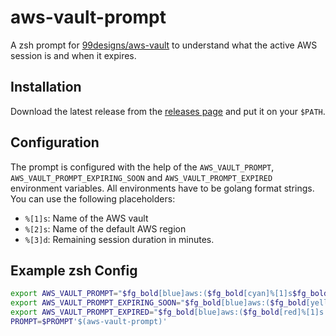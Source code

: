 # aws-vault-prompt

A zsh prompt for [99designs/aws-vault](https://github.com/99designs/aws-vault) to understand what the active AWS session is and when it expires.

## Installation

Download the latest release from the [releases page](https://github.com/bripkens/aws-vault-prompt/releases) and put it on your `$PATH`.

## Configuration

The prompt is configured with the help of the `AWS_VAULT_PROMPT`, `AWS_VAULT_PROMPT_EXPIRING_SOON` and `AWS_VAULT_PROMPT_EXPIRED` environment variables.
All environments have to be golang format strings. You can use the following placeholders:

 - `%[1]s`: Name of the AWS vault
 - `%[2]s`: Name of the default AWS region
 - `%[3]d`: Remaining session duration in minutes.

## Example zsh Config

```sh
export AWS_VAULT_PROMPT="$fg_bold[blue]aws:($fg_bold[cyan]%[1]s$fg_bold[blue])$reset_color "
export AWS_VAULT_PROMPT_EXPIRING_SOON="$fg_bold[blue]aws:($fg_bold[yellow]%[1]s ⏱  %[3]dm$fg_bold[blue])$reset_color "
export AWS_VAULT_PROMPT_EXPIRED="$fg_bold[blue]aws:($fg_bold[red]%[1]s ⚠️  $fg_bold[blue])$reset_color "
PROMPT=$PROMPT'$(aws-vault-prompt)'
```